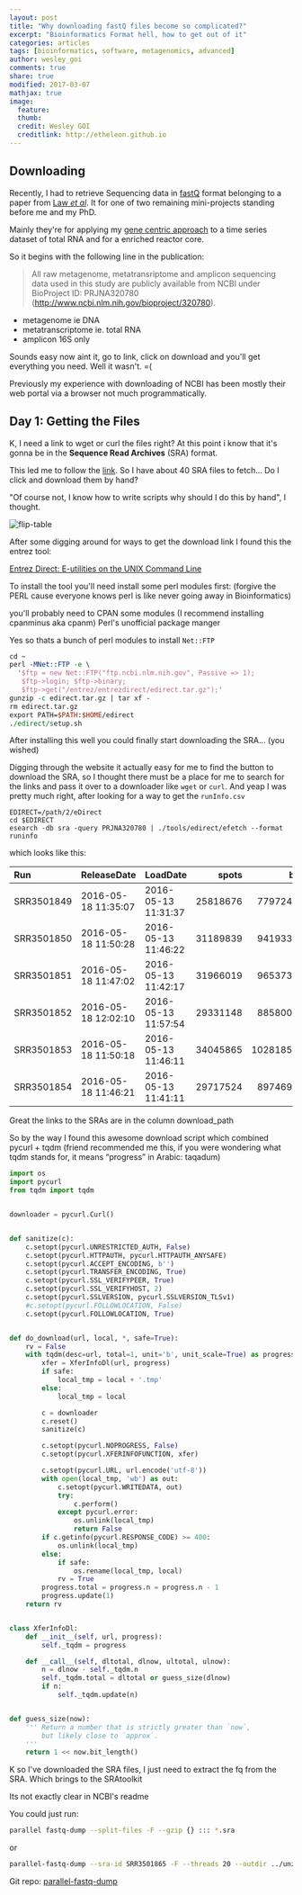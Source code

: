 ```yaml
---
layout: post
title: "Why downloading fastQ files become so complicated?"
excerpt: "Bioinformatics Format hell, how to get out of it"
categories: articles
tags: [bioinformatics, software, metagenomics, advanced]
author: wesley_goi
comments: true
share: true
modified: 2017-03-07
mathjax: true
image:
  feature:
  thumb:
  credit: Wesley GOI
  creditlink: http://etheleon.github.io
---
```


## Downloading

Recently, I had to retrieve Sequencing data in [fastQ](https://en.wikipedia.org/wiki/FASTQ_format) format belonging to a paper from [Law _et al_](https://www.nature.com/articles/srep25719). It for one of two remaining mini-projects standing before me and my PhD.

Mainly they're for applying my [gene centric approach]() to a time series dataset of total RNA and for a enriched reactor core.

So it begins with the following line in the publication:

> All raw metagenome, metatransriptome and amplicon sequencing data used in this study are publicly available from NCBI under BioProject ID: PRJNA320780 (http://www.ncbi.nlm.nih.gov/bioproject/320780).

* metagenome ie DNA
* metatranscriptome ie. total RNA
* amplicon 16S only

Sounds easy now aint it, go to link, click on download and you'll get everything you need. Well it wasn't. =(

Previously my experience with downloading of NCBI has been mostly their web portal via a browser not much programmatically.

## Day 1: Getting the Files

K, I need a link to wget or curl the files right? At this point i know that it's gonna be in the __Sequence Read Archives__ (SRA) format.

This led me to follow the [link](https://www.ncbi.nlm.nih.gov/bioproject/320780). So I have about 40 SRA files to fetch... Do I click and download them by hand?

"Of course not, I know how to write scripts why should I do this by hand", I thought.

![flip-table](http://i0.kym-cdn.com/entries/icons/facebook/000/006/725/desk_flip.jpg)

After some digging around for ways to get the download link I found this the entrez tool:

[Entrez Direct: E-utilities on the UNIX Command Line](Edirec://www.ncbi.nlm.nih.gov/books/NBK179288/)

To install the tool you'll need install some perl modules first: (forgive the PERL cause everyone knows perl is like never going away in Bioinformatics)

you'll probably need to CPAN some modules (I recommend installing cpanminus aka cpanm) Perl's unofficial package manger

Yes so thats a bunch of perl modules to install `Net::FTP`

```perl
cd ~
perl -MNet::FTP -e \
  '$ftp = new Net::FTP("ftp.ncbi.nlm.nih.gov", Passive => 1);
   $ftp->login; $ftp->binary;
   $ftp->get("/entrez/entrezdirect/edirect.tar.gz");'
gunzip -c edirect.tar.gz | tar xf -
rm edirect.tar.gz
export PATH=$PATH:$HOME/edirect
./edirect/setup.sh
```

After installing this well you could finally start downloading the SRA... (you wished)

Digging through the website it actually easy for me to find the button to download the SRA, so I thought there must be a place for me to search for the links and pass it over to a downloader like `wget` or `curl`. And yeap I was pretty much right, after looking for a way to get the `runInfo.csv`



```
EDIRECT=/path/2/eDirect
cd $EDIRECT
esearch -db sra -query PRJNA320780 | ./tools/edirect/efetch --format runinfo
```

which looks like this:

|Run        |ReleaseDate         |LoadDate            |    spots|       bases| spots_with_mates| avgLength| size_MB|AssemblyName |download_path                                           |Experiment |LibraryName |LibraryStrategy |LibrarySelection |LibrarySource |LibraryLayout | InsertSize| InsertDev|Platform |Model               |SRAStudy  |BioProject  | Study_Pubmed_id| ProjectID|Sample     |BioSample    |SampleType |  TaxID|ScientificName              |SampleName     |g1k_pop_code |source |g1k_analysis_group |Subject_ID |Sex |Disease |Tumor |Affection_Status |Analyte_Type |Histological_Type |Body_Site |CenterName |Submission |dbgap_study_accession |Consent |RunHash                          |ReadHash                         |
|:----------|:-------------------|:-------------------|--------:|-----------:|----------------:|---------:|-------:|:------------|:-------------------------------------------------------|:----------|:-----------|:---------------|:----------------|:-------------|:-------------|----------:|---------:|:--------|:-------------------|:---------|:-----------|---------------:|---------:|:----------|:------------|:----------|------:|:---------------------------|:--------------|:------------|:------|:------------------|:----------|:---|:-------|:-----|:----------------|:------------|:-----------------|:---------|:----------|:----------|:---------------------|:-------|:--------------------------------|:--------------------------------|
|SRR3501849 |2016-05-18 11:35:07 |2016-05-13 11:31:37 | 25818676|  7797240152|         25818676|       302|    4224|NA           |https://sra-download.ncbi.nlm.nih.gov/srapub/SRR3501849 |SRX1759558 |844         |WGS             |RANDOM           |METAGENOMIC   |PAIRED        |          0|         0|ILLUMINA |Illumina HiSeq 2500 |SRP075031 |PRJNA320780 |               2|    320780|SRS1435427 |SAMN04957382 |simple     | 942017|activated sludge metagenome |UPWRP_SW_d1_r1 |NA           |NA     |NA                 |NA         |NA  |NA      |no    |NA               |NA           |NA                |NA        |NA         |SRA425235  |NA                    |public  |8C81A9CE61F9010A73220794D655E084 |0AE4D27EB24ECF49E094557AD7255216 |
|SRR3501850 |2016-05-18 11:50:28 |2016-05-13 11:46:22 | 31189839|  9419331378|         31189839|       302|    5112|NA           |https://sra-download.ncbi.nlm.nih.gov/srapub/SRR3501850 |SRX1759559 |845         |WGS             |RANDOM           |METAGENOMIC   |PAIRED        |          0|         0|ILLUMINA |Illumina HiSeq 2500 |SRP075031 |PRJNA320780 |               2|    320780|SRS1435428 |SAMN04957383 |simple     | 942017|activated sludge metagenome |UPWRP_SW_d2_r1 |NA           |NA     |NA                 |NA         |NA  |NA      |no    |NA               |NA           |NA                |NA        |NA         |SRA425235  |NA                    |public  |E649F6CDCC80915B98BE85CD437B7EFE |B58C5296FB135FCF2E9BFD8544C33B29 |
|SRR3501851 |2016-05-18 11:47:02 |2016-05-13 11:42:17 | 31966019|  9653737738|         31966019|       302|    5244|NA           |https://sra-download.ncbi.nlm.nih.gov/srapub/SRR3501851 |SRX1759560 |945         |WGS             |RANDOM           |METAGENOMIC   |PAIRED        |          0|         0|ILLUMINA |Illumina HiSeq 2500 |SRP075031 |PRJNA320780 |               2|    320780|SRS1435429 |SAMN04957392 |simple     | 942017|activated sludge metagenome |UPWRP_SW_d1_r2 |NA           |NA     |NA                 |NA         |NA  |NA      |no    |NA               |NA           |NA                |NA        |NA         |SRA425235  |NA                    |public  |81EC07EC8BC6509DBCB00BC4FA7401A9 |9AD8B926EF9D20E3A2FD10582C72B592 |
|SRR3501852 |2016-05-18 12:02:10 |2016-05-13 11:57:54 | 29331148|  8858006696|         29331148|       302|    4854|NA           |https://sra-download.ncbi.nlm.nih.gov/srapub/SRR3501852 |SRX1759561 |946         |WGS             |RANDOM           |METAGENOMIC   |PAIRED        |          0|         0|ILLUMINA |Illumina HiSeq 2500 |SRP075031 |PRJNA320780 |               2|    320780|SRS1435430 |SAMN04957393 |simple     | 942017|activated sludge metagenome |UPWRP_SW_d2_r2 |NA           |NA     |NA                 |NA         |NA  |NA      |no    |NA               |NA           |NA                |NA        |NA         |SRA425235  |NA                    |public  |63B30D9EC717121777A138CECA1F1ACA |35A116CCE17CBA7F425465AA9D7DBB6B |
|SRR3501853 |2016-05-18 11:50:18 |2016-05-13 11:46:11 | 34045865| 10281851230|         34045865|       302|    5630|NA           |https://sra-download.ncbi.nlm.nih.gov/srapub/SRR3501853 |SRX1759562 |947         |WGS             |RANDOM           |METAGENOMIC   |PAIRED        |          0|         0|ILLUMINA |Illumina HiSeq 2500 |SRP075031 |PRJNA320780 |               2|    320780|SRS1435431 |SAMN04957394 |simple     | 942017|activated sludge metagenome |UPWRP_SW_d3_r2 |NA           |NA     |NA                 |NA         |NA  |NA      |no    |NA               |NA           |NA                |NA        |NA         |SRA425235  |NA                    |public  |3AEB6D6C4FE383F80D1E16E588C2D374 |876D1E61221339EF202EAAEC93AD0C5C |
|SRR3501854 |2016-05-18 11:46:21 |2016-05-13 11:41:11 | 29717524|  8974692248|         29717524|       302|    4935|NA           |https://sra-download.ncbi.nlm.nih.gov/srapub/SRR3501854 |SRX1759563 |948         |WGS             |RANDOM           |METAGENOMIC   |PAIRED        |          0|         0|ILLUMINA |Illumina HiSeq 2500 |SRP075031 |PRJNA320780 |               2|    320780|SRS1435432 |SAMN04957395 |simple     | 942017|activated sludge metagenome |UPWRP_SW_d4_r2 |NA           |NA     |NA                 |NA         |NA  |NA      |no    |NA               |NA           |NA                |NA        |NA         |SRA425235  |NA                    |public  |D467387C3A275485CC8EA2025E6044ED |9EB031A8BDAD3C2135E92CF3DBB29169 |


Great the links to the SRAs are in the column download_path

So by the way I found this awesome download script which combined pycurl + tqdm (friend recommended me this, if you were wondering what tqdm stands for, it means “progress” in Arabic: taqadum)

```python
import os
import pycurl
from tqdm import tqdm


downloader = pycurl.Curl()


def sanitize(c):
    c.setopt(pycurl.UNRESTRICTED_AUTH, False)
    c.setopt(pycurl.HTTPAUTH, pycurl.HTTPAUTH_ANYSAFE)
    c.setopt(pycurl.ACCEPT_ENCODING, b'')
    c.setopt(pycurl.TRANSFER_ENCODING, True)
    c.setopt(pycurl.SSL_VERIFYPEER, True)
    c.setopt(pycurl.SSL_VERIFYHOST, 2)
    c.setopt(pycurl.SSLVERSION, pycurl.SSLVERSION_TLSv1)
    #c.setopt(pycurl.FOLLOWLOCATION, False)
    c.setopt(pycurl.FOLLOWLOCATION, True)


def do_download(url, local, *, safe=True):
    rv = False
    with tqdm(desc=url, total=1, unit='b', unit_scale=True) as progress:
        xfer = XferInfoDl(url, progress)
        if safe:
            local_tmp = local + '.tmp'
        else:
            local_tmp = local

        c = downloader
        c.reset()
        sanitize(c)

        c.setopt(pycurl.NOPROGRESS, False)
        c.setopt(pycurl.XFERINFOFUNCTION, xfer)

        c.setopt(pycurl.URL, url.encode('utf-8'))
        with open(local_tmp, 'wb') as out:
            c.setopt(pycurl.WRITEDATA, out)
            try:
                c.perform()
            except pycurl.error:
                os.unlink(local_tmp)
                return False
        if c.getinfo(pycurl.RESPONSE_CODE) >= 400:
            os.unlink(local_tmp)
        else:
            if safe:
                os.rename(local_tmp, local)
            rv = True
        progress.total = progress.n = progress.n - 1
        progress.update(1)
    return rv


class XferInfoDl:
    def __init__(self, url, progress):
        self._tqdm = progress

    def __call__(self, dltotal, dlnow, ultotal, ulnow):
        n = dlnow - self._tqdm.n
        self._tqdm.total = dltotal or guess_size(dlnow)
        if n:
            self._tqdm.update(n)


def guess_size(now):
    ''' Return a number that is strictly greater than `now`,
        but likely close to `approx`.
    '''
    return 1 << now.bit_length()
```

K so I've downloaded the SRA files, I just need to extract the fq from the SRA.
Which brings to the SRAtoolkit

Its not exactly clear in NCBI's readme

You could just run:

```bash
parallel fastq-dump --split-files -F --gzip {} ::: *.sra
```

or

```bash
parallel-fastq-dump --sra-id SRR3501865 -F --threads 20 --outdir ../unzipped --split-files --gzip --tmpdir /scratch/uesu/
```

Git repo: [parallel-fastq-dump](https://github.com/rvalieris/parallel-fastq-dump)
